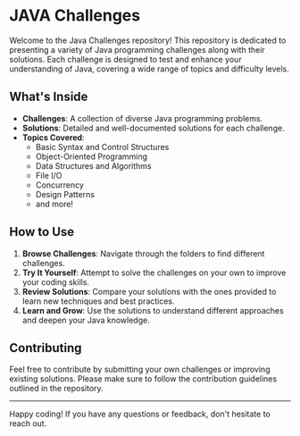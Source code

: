 # JAVA Challenges

Welcome to the Java Challenges repository! This repository is dedicated to presenting a variety of Java programming challenges along with their solutions. Each challenge is designed to test and enhance your understanding of Java, covering a wide range of topics and difficulty levels.

## What's Inside

- **Challenges**: A collection of diverse Java programming problems.
- **Solutions**: Detailed and well-documented solutions for each challenge.
- **Topics Covered**: 
  - Basic Syntax and Control Structures
  - Object-Oriented Programming
  - Data Structures and Algorithms
  - File I/O
  - Concurrency
  - Design Patterns
  - and more!

## How to Use

1. **Browse Challenges**: Navigate through the folders to find different challenges.
2. **Try It Yourself**: Attempt to solve the challenges on your own to improve your coding skills.
3. **Review Solutions**: Compare your solutions with the ones provided to learn new techniques and best practices.
4. **Learn and Grow**: Use the solutions to understand different approaches and deepen your Java knowledge.

## Contributing

Feel free to contribute by submitting your own challenges or improving existing solutions. Please make sure to follow the contribution guidelines outlined in the repository.

---

Happy coding! If you have any questions or feedback, don't hesitate to reach out.

